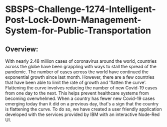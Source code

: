 # SBSPS-Challenge-1274-Intelligent-Post-Lock-Down-Management-System-for-Public-Transportation
## Overview:

With nearly 2.48 million cases of coronavirus around the world, countries across the globe have been grappling with ways to stall the spread of the pandemic. The number of cases across the world have continued the exponential growth since last month. However, there are a few countries that have been able to limit the rate of growth and 'flatten the curve'. Flattening the curve involves reducing the number of new Covid-19 cases from one day to the next. This helps prevent healthcare systems from becoming overwhelmed. When a country has fewer new Covid-19 cases emerging today than it did on a previous day, that's a sign that the country is flattening the curve. To do so, we have created a user friendly application developed with the services provided by IBM with an interactive Node-Red UI.
